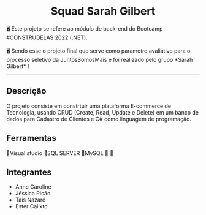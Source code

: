 
<h1 align="center">Squad Sarah Gilbert</h1>


<p align=“center”>🖥  Este projeto se refere ao módulo de back-end do Bootcamp #CONSTRUDELAS 2022 (.NET). <br></br>
  🖥 Sendo esse o projeto final que serve como parametro avaliativo para o processo seletivo da JuntosSomosMais e foi realizado pelo grupo *Sarah Gilbert* !</p>
<hr>


<h2> Descrição </h2

## O projeto consiste em constrtuir uma plataforma E-commerce de Tecnologia, usando CRUD (Create, Read, Update e Delete) em um banco de dados para Cadastro de Clientes e C# como linguagem de programação.
  
  
## Ferramentas

📌Visual studio
📌SQL SERVER
📌MySQL
📌
📌




## Integrantes
- Anne Caroline
- Jéssica Ricão
- Taís Nazaré
- Ester Calixto


